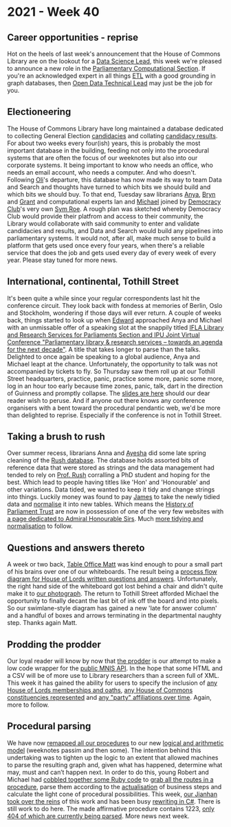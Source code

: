 # 2021 - Week 40

## Career opportunities - reprise

Hot on the heels of last week's announcement that the House of Commons Library are on the lookout for a [Data Science Lead](https://housesofparliament.tal.net/vx/mobile-0/appcentre-HouseOfCommons/brand-2/candidate/so/pm/3/pl/14/opp/2586-Data-science-lead/en-GB), this week we're pleased to announce a new role in the [Parliamentary Computational Section](https://www.parliament.uk/mps-lords-and-offices/offices/bicameral/parliamentary-digital-service/). If you're an acknowledged expert in all things [ETL](https://en.wikipedia.org/wiki/Extract,_transform,_load) with a good grounding in graph databases, then [Open Data Technical Lead](https://housesofparliament.tal.net/vx/appcentre-ParliamentaryDigitalService/brand-6/candidate/so/pm/9/pl/23/opp/2620-Open-Data-Technical-Lead/en-GB) may just be the job for you.

## Electioneering

The House of Commons Library have long maintained a database dedicated to collecting General Election [candidacies](https://ukparliament.github.io/ontologies/election/election-ontology.html#d4e113) and collating [candidacy results](https://ukparliament.github.io/ontologies/election/election-ontology.html#d4e124). For about two weeks every four(ish) years, this is probably the most important database in the building, feeding not only into the procedural systems that are often the focus of our weeknotes but also into our corporate systems. It being important to know who needs an office, who needs an email account, who needs a computer. And who doesn't. Following [Oli](https://twitter.com/olihawkins)'s departure, this database has now made its way to team Data and Search and thoughts have turned to which bits we should build and which bits we should buy. To that end, Tuesday saw librarians [Anya](https://twitter.com/bitten_), [Bryn](https://twitter.com/brynmrgn) and [Grant](https://twitter.com/drbrainbugz) and computational experts Ian and [Michael](https://twitter.com/fantasticlife) joined by [Democracy Club](https://democracyclub.org.uk/)'s very own [Sym Roe](https://twitter.com/symroe). A rough plan was sketched whereby Democracy Club would provide their platfrom and access to their community, the Library would collaborate with said community to enter and validate candidacies and results, and Data and Search would build any pipelines into parliamentary systems. It would not, after all, make much sense to build a platform that gets used once every four years, when there's a reliable service that does the job and gets used every day of every week of every year. Please stay tuned for more news.

## International, continental, Tothill Street

It's been quite a while since your regular correspondents last hit the conference circuit. They look back with fondess at memories of Berlin, Oslo and Stockholm, wondering if those days will ever return. A couple of weeks back, things started to look up when [Edward](https://twitter.com/edwardwood99) approached Anya and Michael with an unmissable offer of a speaking slot at the snappily titled [IFLA Library and Research Services for Parliaments Section and IPU Joint Virtual Conference "Parliamentary library & research services – towards an agenda for the next decade"](https://www.ifla.org/news/ifla-library-and-research-services-for-parliaments-virtual-conference-with-ipu-october-6-8-2021/). A title that takes longer to parse than the talks. Delighted to once again be speaking to a global audience, Anya and Michael leapt at the chance. Unfortunately, the opportunity to talk was not accompanied by tickets to fly. So Thursday saw them roll up at our Tothill Street headquarters, practice, panic, practice some more, panic some more, log in an hour too early because time zones, panic, talk, dart in the direction of Guinness and promptly collapse. The [slides are here](https://www.slideshare.net/UKParliData/making-parliamentary-procedure-machine-readable) should our dear reader wish to peruse. And if anyone out there knows any conference organisers with a bent toward the procedural pendantic web, we'd be more than delighted to reprise. Especially if the conference is not in Tothill Street.

## Taking a brush to rush

Over summer recess, librarians Anna and [Ayesha](https://twitter.com/askalibrarylady) did some late spring cleaning of the [Rush database](https://membersafter1832.historyofparliamentonline.org/). The database holds assorted bits of reference data that were stored as strings and the data management had tended to rely on [Prof. Rush](https://socialsciences.exeter.ac.uk/politics/staff/rush/) corralling a PhD student and hoping for the best. Which lead to people having titles like 'Hon' and 'Honourable' and other variations. Data tided, we wanted to keep it tidy and change strings into things. Luckily money was found to pay [James](https://twitter.com/jamesjefferies) to take the newly tidied data and [normalise](https://en.wikipedia.org/wiki/Database_normalization) it into new tables. Which means the [History of Parliament Trust](https://www.historyofparliamentonline.org/) are now in possession of one of the very few websites with [a page dedicated to Admiral Honourable Sirs](https://membersafter1832.historyofparliamentonline.org/member_titles/34). Much [more tidying and normalisation](https://trello.com/b/4JA1hW6I/rush-data-2020) to follow.

## Questions and answers thereto

A week or two back, [Table Office Matt](https://twitter.com/MattKorris) was kind enough to pour a small part of his brains over one of our whiteboards. The result being a [process flow diagram for House of Lords written questions and answers](https://github.com/ukparliament/ontologies/blob/master/question-and-answer/workflows/lords/flow.pdf). Unfortunately, the right hand side of the whiteboard got lost behind a chair and didn't quite make it to [our photograph](https://twitter.com/fantasticlife/status/1438475219283349504). The return to Tothill Street afforded Michael the opportunity to finally decant the last bit of ink off the board and into pixels. So our swimlane-style diagram has gained a new 'late for answer column' and a handful of boxes and arrows terminating in the departmental naughty step. Thanks again Matt.

## Prodding the prodder

Our loyal reader will know by now that [the prodder](https://mnis-prodder.herokuapp.com/) is our attempt to make a low code wrapper for the [public MNIS API](https://data.parliament.uk/membersdataplatform/memberquery.aspx). In the hope that some HTML and a CSV will be of more use to Library researchers than a screen full of XML. This week it has gained the ability for users to specify the inclusion of [any House of Lords memberships and oaths](https://mnis-prodder.herokuapp.com/parse?filter=house=both&include=basicdetails), [any House of Commons constituencies represented](https://mnis-prodder.herokuapp.com/parse?filter=house=both&include=constituencies) and [any "party" affiliations over time](https://mnis-prodder.herokuapp.com/parse?filter=house=both&include=parties). Again, more to follow.

## Procedural parsing

We have now [remapped all our procedures](https://ukparliament.github.io/ontologies/procedure/maps/) to our new [logical and arithmetic model](https://ukparliament.github.io/ontologies/procedure/procedure-ontology.html) (weeknotes passim and then some). The intention behind this undertaking was to tighten up the logic to an extent that allowed machines to parse the resulting graph and, given what has happened, determine what may, must and can’t happen next. In order to do this, young Robert and Michael had [cobbled together some Ruby code](https://api.parliament.uk/procedures/meta/comments) to [grab all the routes in a procedure](https://github.com/ukparliament/procedure-parsing/blob/master/app/models/parliamentary_procedure.rb#L23), parse them according to the [actualisation](https://ukparliament.github.io/ontologies/procedure/procedure-ontology.html#d4e308) of business steps and calculate the light cone of procedural possibilities. This week, [our Jianhan](https://twitter.com/jianhanzhu) [took over the reins](https://trello.com/c/kp6HApnc/9-recreate-ruby-code-in-editor) of this work and has been busy [rewriting in C#](https://github.com/ukparliament/Procedures/blob/master/Procedure.Web/Controllers/WorkPackagesController.cs#L107). There is still work to do here. The made affirmative procedure contains 1223, [only 404 of which are currently being parsed](https://procedures-staging.azurewebsites.net/WorkPackages/526/stepReport). More news next week.


